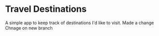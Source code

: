 # Travel Destinations

A simple app to keep track of destinations I'd like to visit.
Made a change
Chnage on new branch


